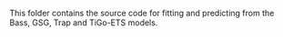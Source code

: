 This folder contains the source code for fitting and predicting from the Bass, GSG, Trap and TiGo-ETS models.
